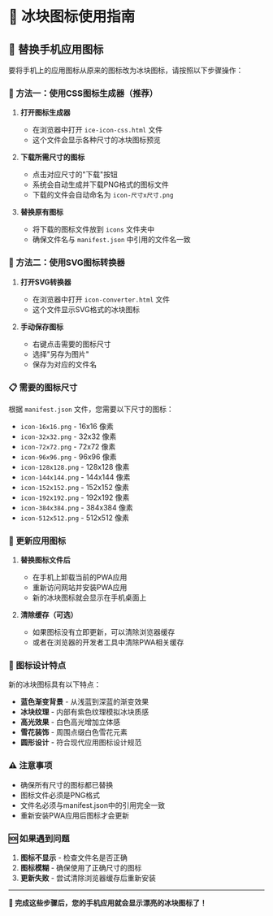 # 🧊 冰块图标使用指南

## 📱 替换手机应用图标

要将手机上的应用图标从原来的图标改为冰块图标，请按照以下步骤操作：

### 🎯 方法一：使用CSS图标生成器（推荐）

1. **打开图标生成器**
   - 在浏览器中打开 `ice-icon-css.html` 文件
   - 这个文件会显示各种尺寸的冰块图标预览

2. **下载所需尺寸的图标**
   - 点击对应尺寸的"下载"按钮
   - 系统会自动生成并下载PNG格式的图标文件
   - 下载的文件会自动命名为 `icon-尺寸x尺寸.png`

3. **替换原有图标**
   - 将下载的图标文件放到 `icons` 文件夹中
   - 确保文件名与 `manifest.json` 中引用的文件名一致

### 🎨 方法二：使用SVG图标转换器

1. **打开SVG转换器**
   - 在浏览器中打开 `icon-converter.html` 文件
   - 这个文件显示SVG格式的冰块图标

2. **手动保存图标**
   - 右键点击需要的图标尺寸
   - 选择"另存为图片"
   - 保存为对应的文件名

### 📋 需要的图标尺寸

根据 `manifest.json` 文件，您需要以下尺寸的图标：

- `icon-16x16.png` - 16x16 像素
- `icon-32x32.png` - 32x32 像素  
- `icon-72x72.png` - 72x72 像素
- `icon-96x96.png` - 96x96 像素
- `icon-128x128.png` - 128x128 像素
- `icon-144x144.png` - 144x144 像素
- `icon-152x152.png` - 152x152 像素
- `icon-192x192.png` - 192x192 像素
- `icon-384x384.png` - 384x384 像素
- `icon-512x512.png` - 512x512 像素

### 🔄 更新应用图标

1. **替换图标文件后**
   - 在手机上卸载当前的PWA应用
   - 重新访问网站并安装PWA应用
   - 新的冰块图标就会显示在手机桌面上

2. **清除缓存（可选）**
   - 如果图标没有立即更新，可以清除浏览器缓存
   - 或者在浏览器的开发者工具中清除PWA相关缓存

### 🎨 图标设计特点

新的冰块图标具有以下特点：
- **蓝色渐变背景** - 从浅蓝到深蓝的渐变效果
- **冰块纹理** - 内部有紫色纹理模拟冰块质感
- **高光效果** - 白色高光增加立体感
- **雪花装饰** - 周围点缀白色雪花元素
- **圆形设计** - 符合现代应用图标设计规范

### ⚠️ 注意事项

- 确保所有尺寸的图标都已替换
- 图标文件必须是PNG格式
- 文件名必须与manifest.json中的引用完全一致
- 重新安装PWA应用后图标才会更新

### 🆘 如果遇到问题

1. **图标不显示** - 检查文件名是否正确
2. **图标模糊** - 确保使用了正确尺寸的图标
3. **更新失败** - 尝试清除浏览器缓存后重新安装

---

**🎉 完成这些步骤后，您的手机应用就会显示漂亮的冰块图标了！**
